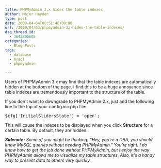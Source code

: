 ```yaml
---
title: PHPMyAdmin 3.x hides the table indexes
author: Major Hayden
type: post
date: 2009-04-04T00:51:48+00:00
url: /2009/04/03/phpmyadmin-3x-hides-the-table-indexes/
dsq_thread_id:
  - 3642805605
categories:
  - Blog Posts
tags:
  - database
  - mysql
  - phpmyadmin

---
```

Users of PHPMyAdmin 3.x may find that the table indexes are automatically hidden at the bottom of the page. I find this to be a huge annoyance since table indexes are tremendously important to the structure of the table.

If you don't want to downgrade to PHPMyAdmin 2.x, just add the following line to the top of your config.inc.php file:

<pre lang="php">$cfg['InitialSlidersState'] = 'open';</pre>

This will cause the indexes to be displayed when you click **Structure** for a certain table. By default, they are hidden.

_**Sidenote:** Some of you might be thinking: &#8220;Hey, you're a DBA, you should know MySQL queries without needing PHPMyAdmin.&#8221; You're right. I do know how to get the job done without PHPMyAdmin, but I enjoy the way PHPMyAdmin allows me to visualize my table structures. Also, it's a handy way to present data to others very quickly._
